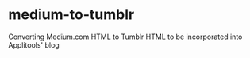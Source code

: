 # medium-to-tumblr
Converting Medium.com HTML to Tumblr HTML to be incorporated into Applitools' blog
